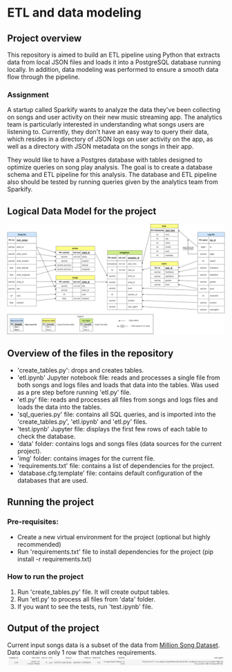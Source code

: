# ETL and data modeling

## Project overview 
This repository is aimed to build an ETL pipeline using Python that extracts data from local JSON files and loads it into a PostgreSQL database running locally. In addition, data modeling was performed to ensure a smooth data flow through the pipeline. 

### Assignment
A startup called Sparkify wants to analyze the data they've been collecting on songs and user activity on their new music streaming app. The analytics team is particularly interested in understanding what songs users are listening to. Currently, they don't have an easy way to query their data, which resides in a directory of JSON logs on user activity on the app, as well as a directory with JSON metadata on the songs in their app.

They would like to have a Postgres database with tables designed to optimize queries on song play analysis. The goal is to create a database schema and ETL pipeline for this analysis. The database and ETL pipeline also should be tested by running queries given by the analytics team from Sparkify.

## Logical Data Model for the project
![Data Model for ETL Sparkify project](/img/DataModelSparkify.png)

## Overview of the files in the repository
- 'create_tables.py': drops and creates tables.
- 'etl.ipynb' Jupyter notebook file: reads and processes a single file from both songs and logs files and loads that data into the tables. Was used as a pre step before running 'etl.py' file. 
- 'etl.py' file: reads and processes all files from songs and logs files and loads the data into the tables.
- 'sql_queries.py' file: contains all SQL queries, and is imported into the 'create_tables.py', 'etl.ipynb' and 'etl.py' files.
- 'test.ipynb' Jupyter file: displays the first few rows of each table to check the database.
- 'data' folder: contains logs and songs files (data sources for the current project).
- 'img' folder: contains images for the current file.
- 'requirements.txt' file: contains a list of dependencies for the project.
- 'database.cfg.template' file: contains default configuration of the databases that are used. 

## Running the project 

### Pre-requisites:
- Create a new virtual environment for the project (optional but highly recommended) 
- Run 'requirements.txt' file to install dependencies for the project (pip install -r requirements.txt)

### How to run the project
1. Run 'create_tables.py' file. It will create output tables.
2. Run 'etl.py' to process all files from 'data' folder. 
3. If you want to see the tests, run 'test.ipynb' file.

## Output of the project
Current input songs data is a subset of the data from [Million Song Dataset](http://millionsongdataset.com/). 
Data contains only 1 row that matches requirements. 
![Sparkify Data Modeling project output](/img/Sparkify-output.jpg)
